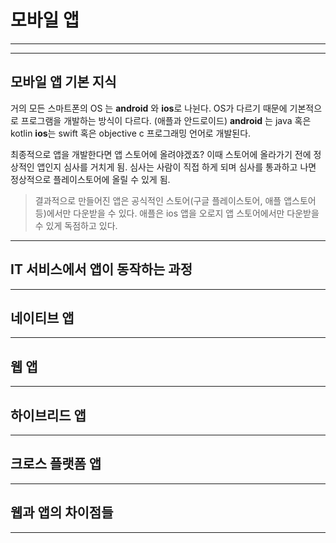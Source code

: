 # 모바일 앱

---

---

## 모바일 앱 기본 지식

거의 모든 스마트폰의 OS 는 **android** 와 **ios**로 나뉜다. OS가 다르기 때문에 기본적으로 프로그램을 개발하는 방식이 다르다. (애플과 안드로이드)
**android** 는 java 혹은 kotlin **ios**는 swift 혹은 objective c 프로그래밍 언어로 개발된다.

최종적으로 앱을 개발한다면 앱 스토어에 올려야겠죠? 이때 스토어에 올라가기 전에 정상적인 앱인지 심사를 거치게 됨. 심사는 사람이 직접 하게 되며 심사를 통과하고 나면 정상적으로 플레이스토어에 올릴 수 있게 됨.

> 결과적으로 만들어진 앱은 공식적인 스토어(구글 플레이스토어, 애플 앱스토어 등)에서만 다운받을 수 있다. 애플은 ios 앱을 오로지 앱 스토어에서만 다운받을 수 있게 독점하고 있다.

---

## IT 서비스에서 앱이 동작하는 과정

---

## 네이티브 앱

---

## 웹 앱

---

## 하이브리드 앱

---

## 크로스 플랫폼 앱

---

## 웹과 앱의 차이점들

---
